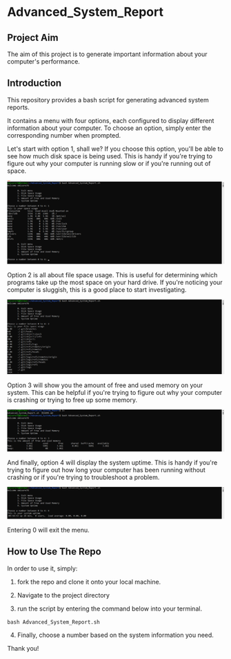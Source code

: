 # Advanced_System_Report

## Project Aim

The aim of this project is to generate important information about your computer's performance.

## Introduction

This repository provides a bash script for generating advanced system reports. 

It contains a menu with four options, each configured to display different information about your computer. To choose an option, simply enter the corresponding number when prompted. 

Let's start with option 1, shall we? If you choose this option, you'll be able to see how much disk space is being used. This is handy if you're trying to figure out why your computer is running slow or if you're running out of space.

![app!](Images/image_001.png)

Option 2 is all about file space usage. This is useful for determining which programs take up the most space on your hard drive. If you're noticing your computer is sluggish, this is a good place to start investigating.

![app!](Images/image_002.png)

Option 3 will show you the amount of free and used memory on your system. This can be helpful if you're trying to figure out why your computer is crashing or trying to free up some memory.

![app!](Images/image_003.png)

And finally, option 4 will display the system uptime. This is handy if you're trying to figure out how long your computer has been running without crashing or if you're trying to troubleshoot a problem.

![app!](Images/image_004.png)

Entering 0 will exit the menu.

## How to Use The Repo
In order to use it, simply:

1) fork the repo and clone it onto your local machine. 

2) Navigate to the project directory

3) run the script by entering the command below into your terminal. 
```
bash Advanced_System_Report.sh
```

4) Finally, choose a number based on the system information you need.

Thank you!
